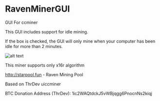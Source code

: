 # RavenMinerGUI
GUI For ccminer 


This GUI includes support for idle mining.

If the box is checked, the GUI will only mine when your computer has been idle for more than 2 minutes.

![alt text](http://rvn.co.il/images/minergui.jpg)

This miner supports only x16r algorithm

http://starpool.fun - Raven Mining Pool



Based on ThrDev uiccminer

BTC Donation Address (ThrDev): 1ic2WAQtdckJ5vWBjqgg6PnocnNs2kiqj

